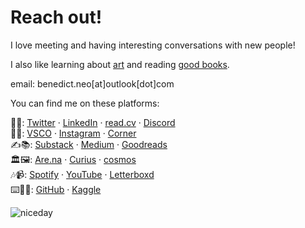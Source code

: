 # Reach out!

I love meeting and having interesting conversations with new people!

I also like learning about [art](/art) and reading [good books](https://www.goodreads.com/review/list/103179068-benedict-neo?shelf=to-read).

email: benedict.neo[at]outlook[dot]com

You can find me on these platforms:

💬📲: [Twitter](https://twitter.com/benxneo) · [LinkedIn](https://www.linkedin.com/in/benedictneo/) · [read.cv](https://read.cv/bneo) · [Discord](https://discordapp.com/users/576297282710798357)  
🤳📸: [VSCO](https://vsco.co/benxneo/gallery) · [Instagram](https://www.instagram.com/benthesaint/) · [Corner](https://www.corner.inc/benedict)  
✍️📚: [Substack](https://substack.com/@bneo) · [Medium](https://benedictxneo.medium.com/) · [Goodreads](https://goodreads.com/bneo)  
🏛️🖼️: [Are.na](https://www.are.na/benedict-neo) · [Curius](https://curius.app/benedict-neo) · [cosmos](https://www.cosmos.so/benedictneo)  
🎶📹: [Spotify](https://open.spotify.com/user/31w6rspp4fe5ihwoimt4of5tcwiu) · [YouTube](http://www.youtube.com/@benxneo) · [Letterboxd](https://letterboxd.com/benneo/)  
⌨️👨‍💻: [GitHub](https://github.com/benthecoder) · [Kaggle](https://www.kaggle.com/benthecoder/competitions)

![niceday](/images/niceday.jpeg)
